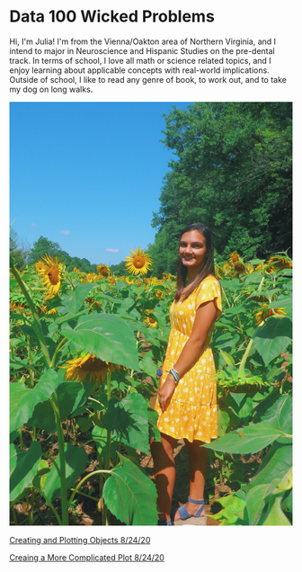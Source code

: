 # Data 100 Wicked Problems

Hi, I'm Julia! I'm from the Vienna/Oakton area of Northern Virginia, and I intend to major in Neuroscience and Hispanic Studies on the pre-dental track. In terms of school, I love all math or science related topics, and I enjoy learning about applicable concepts with real-world implications. Outside of school, I like to read any genre of book, to work out, and to take my dog on long walks. 

![](E289304E-FA29-4207-9A22-EE124A99EE87.jpeg)

[Creating and Plotting Objects 8/24/20](Practice1.md)

[Creaing a More Complicated Plot 8/24/20](Practice2.md)
